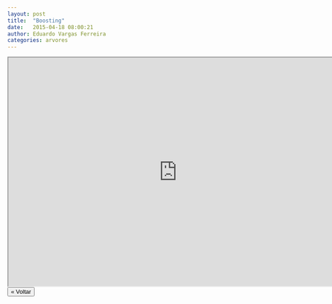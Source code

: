 ```yaml
---
layout: post
title:  "Boosting"
date:   2015-04-18 08:00:21
author: Eduardo Vargas Ferreira
categories: arvores 
---
```


<center>
<iframe width="760" height="515" src="https://www.youtube.com/embed/lXg8aJmN8rQ?autoplay=0"> </iframe>
</center>



<FORM>
<INPUT Type="BUTTON" align="left" Value="&laquo; Voltar" Onclick="window.location.href='{{ site.baseurl }}/1parte/'">
</FORM>
